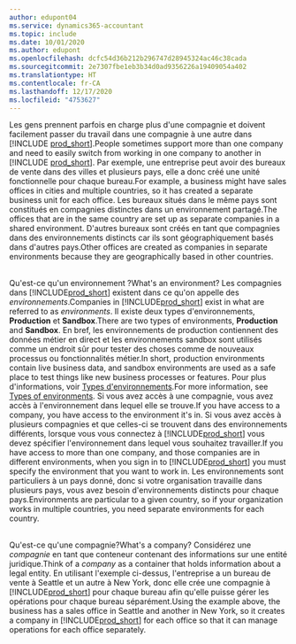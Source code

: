```yaml
---
author: edupont04
ms.service: dynamics365-accountant
ms.topic: include
ms.date: 10/01/2020
ms.author: edupont
ms.openlocfilehash: dcfc54d36b212b296747d28945324ac46c38cada
ms.sourcegitcommit: 2e7307fbe1eb3b34d0ad9356226a19409054a402
ms.translationtype: HT
ms.contentlocale: fr-CA
ms.lasthandoff: 12/17/2020
ms.locfileid: "4753627"
---
```

<span data-ttu-id="43d96-101">Les gens prennent parfois en charge plus d'une compagnie et doivent facilement passer du travail dans une compagnie à une autre dans [!INCLUDE [prod_short](prod_short.md)].</span><span class="sxs-lookup"><span data-stu-id="43d96-101">People sometimes support more than one company and need to easily switch from working in one company to another in [!INCLUDE [prod_short](prod_short.md)].</span></span> <span data-ttu-id="43d96-102">Par exemple, une entreprise peut avoir des bureaux de vente dans des villes et plusieurs pays, elle a donc créé une unité fonctionnelle pour chaque bureau.</span><span class="sxs-lookup"><span data-stu-id="43d96-102">For example, a business might have sales offices in cities and multiple countries, so it has created a separate business unit for each office.</span></span> <span data-ttu-id="43d96-103">Les bureaux situés dans le même pays sont constitués en compagnies distinctes dans un environnement partagé.</span><span class="sxs-lookup"><span data-stu-id="43d96-103">The offices that are in the same country are set up as separate companies in a shared environment.</span></span> <span data-ttu-id="43d96-104">D'autres bureaux sont créés en tant que compagnies dans des environnements distincts car ils sont géographiquement basés dans d'autres pays.</span><span class="sxs-lookup"><span data-stu-id="43d96-104">Other offices are created as companies in separate environments because they are geographically based in other countries.</span></span><br><br>  

<span data-ttu-id="43d96-105">Qu'est-ce qu'un environnement ?</span><span class="sxs-lookup"><span data-stu-id="43d96-105">What's an environment?</span></span> <span data-ttu-id="43d96-106">Les compagnies dans [!INCLUDE[prod_short](prod_short.md)] existent dans ce qu'on appelle des *environnements*.</span><span class="sxs-lookup"><span data-stu-id="43d96-106">Companies in [!INCLUDE[prod_short](prod_short.md)] exist in what are referred to as *environments*.</span></span> <span data-ttu-id="43d96-107">Il existe deux types d'environnements, **Production** et **Sandbox**.</span><span class="sxs-lookup"><span data-stu-id="43d96-107">There are two types of environments, **Production** and **Sandbox**.</span></span> <span data-ttu-id="43d96-108">En bref, les environnements de production contiennent des données métier en direct et les environnements sandbox sont utilisés comme un endroit sûr pour tester des choses comme de nouveaux processus ou fonctionnalités métier.</span><span class="sxs-lookup"><span data-stu-id="43d96-108">In short, production environments contain live business data, and sandbox environments are used as a safe place to test things like new business processes or features.</span></span> <span data-ttu-id="43d96-109">Pour plus d'informations, voir [Types d'environnements](/dynamics365/business-central/dev-itpro/administration/tenant-admin-center-environments#types-of-environments).</span><span class="sxs-lookup"><span data-stu-id="43d96-109">For more information, see [Types of environments](/dynamics365/business-central/dev-itpro/administration/tenant-admin-center-environments#types-of-environments).</span></span> <span data-ttu-id="43d96-110">Si vous avez accès à une compagnie, vous avez accès à l'environnement dans lequel elle se trouve.</span><span class="sxs-lookup"><span data-stu-id="43d96-110">If you have access to a company, you have access to the environment it's in.</span></span> <span data-ttu-id="43d96-111">Si vous avez accès à plusieurs compagnies et que celles-ci se trouvent dans des environnements différents, lorsque vous vous connectez à [!INCLUDE[prod_short](prod_short.md)] vous devez spécifier l'environnement dans lequel vous souhaitez travailler.</span><span class="sxs-lookup"><span data-stu-id="43d96-111">If you have access to more than one company, and those companies are in different environments, when you sign in to [!INCLUDE[prod_short](prod_short.md)] you must specify the environment that you want to work in.</span></span> <span data-ttu-id="43d96-112">Les environnements sont particuliers à un pays donné, donc si votre organisation travaille dans plusieurs pays, vous avez besoin d'environnements distincts pour chaque pays.</span><span class="sxs-lookup"><span data-stu-id="43d96-112">Environments are particular to a given country, so if your organization works in multiple countries, you need separate environments for each country.</span></span><br><br>  

<span data-ttu-id="43d96-113">Qu'est-ce qu'une compagnie?</span><span class="sxs-lookup"><span data-stu-id="43d96-113">What's a company?</span></span> <span data-ttu-id="43d96-114">Considérez une *compagnie* en tant que conteneur contenant des informations sur une entité juridique.</span><span class="sxs-lookup"><span data-stu-id="43d96-114">Think of a *company* as a container that holds information about a legal entity.</span></span> <span data-ttu-id="43d96-115">En utilisant l'exemple ci-dessus, l'entreprise a un bureau de vente à Seattle et un autre à New York, donc elle crée une compagnie à [!INCLUDE[prod_short](prod_short.md)] pour chaque bureau afin qu'elle puisse gérer les opérations pour chaque bureau séparément.</span><span class="sxs-lookup"><span data-stu-id="43d96-115">Using the example above, the business has a sales office in Seattle and another in New York, so it creates a company in [!INCLUDE[prod_short](prod_short.md)] for each office so that it can manage operations for each office separately.</span></span>  
